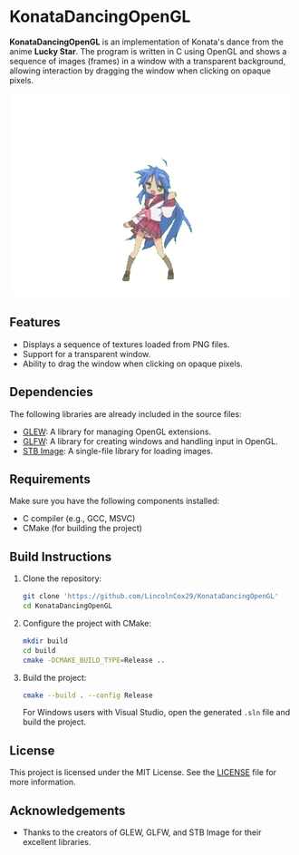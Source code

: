 # KonataDancingOpenGL

**KonataDancingOpenGL** is an implementation of Konata's dance from the anime **Lucky Star**. The program is written in C using OpenGL and shows a sequence of images (frames) in a window with a transparent background, allowing interaction by dragging the window when clicking on opaque pixels.

![image](https://github.com/LincolnCox29/KonataDancingOpenGL/blob/master/frames/frame_0135.png)

## Features

- Displays a sequence of textures loaded from PNG files.
- Support for a transparent window.
- Ability to drag the window when clicking on opaque pixels.

## Dependencies

The following libraries are already included in the source files:

- [GLEW](http://glew.sourceforge.net/): A library for managing OpenGL extensions.
- [GLFW](https://www.glfw.org/): A library for creating windows and handling input in OpenGL.
- [STB Image](https://github.com/nothings/stb): A single-file library for loading images.

## Requirements

Make sure you have the following components installed:

- C compiler (e.g., GCC, MSVC)
- CMake (for building the project)

## Build Instructions

1. Clone the repository:

   ```bash
   git clone 'https://github.com/LincolnCox29/KonataDancingOpenGL'
   cd KonataDancingOpenGL
   ```

2. Configure the project with CMake:

   ```bash
   mkdir build
   cd build
   cmake -DCMAKE_BUILD_TYPE=Release ..
   ```

3. Build the project:

   ```bash
   cmake --build . --config Release
   ```

   For Windows users with Visual Studio, open the generated `.sln` file and build the project.
    

## License
This project is licensed under the MIT License. See the [LICENSE](LICENSE) file for more information.

## Acknowledgements
- Thanks to the creators of GLEW, GLFW, and STB Image for their excellent libraries.
